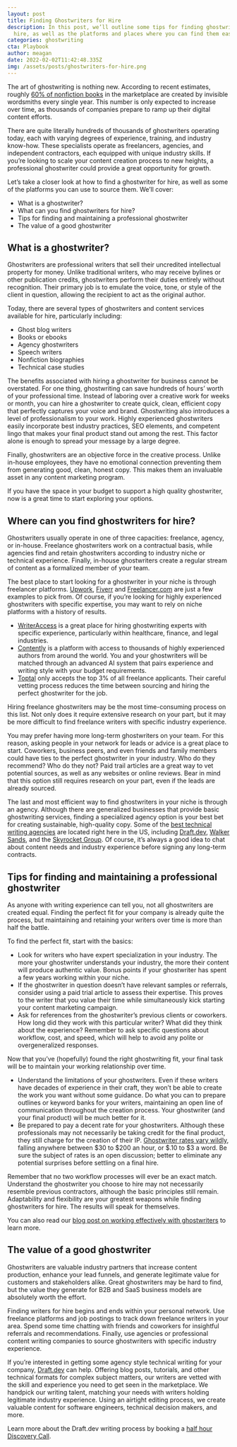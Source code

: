 ```yaml
---
layout: post
title: Finding Ghostwriters for Hire
description: In this post, we’ll outline some tips for finding ghostwriters for
  hire, as well as the platforms and places where you can find them easily.
categories: ghostwriting
cta: Playbook
author: meagan
date: 2022-02-02T11:42:48.335Z
img: /assets/posts/ghostwriters-for-hire.png
---
```

The art of ghostwriting is nothing new. According to recent estimates, roughly [60% of nonfiction books](https://www.npr.org/2014/04/12/292382481/so-you-need-a-celebrity-book-who-ya-gonna-call-ghostwriters) in the marketplace are created by invisible wordsmiths every single year. This number is only expected to increase over time, as thousands of companies prepare to ramp up their digital content efforts.

There are quite literally hundreds of thousands of ghostwriters operating today, each with varying degrees of experience, training, and industry know-how. These specialists operate as freelancers, agencies, and independent contractors, each equipped with unique industry skills. If you’re looking to scale your content creation process to new heights, a professional ghostwriter could provide a great opportunity for growth.

Let’s take a closer look at how to find a ghostwriter for hire, as well as some of the platforms you can use to source them. We’ll cover:

* What is a ghostwriter?
* What can you find ghostwriters for hire?
* Tips for finding and maintaining a professional ghostwriter
* The value of a good ghostwriter

## What is a ghostwriter?

Ghostwriters are professional writers that sell their uncredited intellectual property for money. Unlike traditional writers, who may receive bylines or other publication credits, ghostwriters perform their duties entirely without recognition. Their primary job is to emulate the voice, tone, or style of the client in question, allowing the recipient to act as the original author.

Today, there are several types of ghostwriters and content services available for hire, particularly including:

* Ghost blog writers
* Books or ebooks
* Agency ghostwriters
* Speech writers
* Nonfiction biographies
* Technical case studies

The benefits associated with hiring a ghostwriter for business cannot be overstated. For one thing, ghostwriting can save hundreds of hours’ worth of your professional time. Instead of laboring over a creative work for weeks or month, you can hire a ghostwriter to create quick, clean, efficient copy that perfectly captures your voice and brand.
Ghostwriting also introduces a level of professionalism to your work. Highly experienced ghostwriters easily incorporate best industry practices, SEO elements, and competent lingo that makes your final product stand out among the rest. This factor alone is enough to spread your message by a large degree.

Finally, ghostwriters are an objective force in the creative process. Unlike in-house employees, they have no emotional connection preventing them from generating good, clean, honest copy. This makes them an invaluable asset in any content marketing program.

If you have the space in your budget to support a high quality ghostwriter, now is a great time to start exploring your options.

## Where can you find ghostwriters for hire?

Ghostwriters usually operate in one of three capacities: freelance, agency, or in-house. Freelance ghostwriters work on a contractual basis, while agencies find and retain ghostwriters according to industry niche or technical experience. Finally, in-house ghostwriters create a regular stream of content as a formalized member of your team.

The best place to start looking for a ghostwriter in your niche is through freelancer platforms. [Upwork](https://www.upwork.com), [Fiverr](https://www.fiverr.com) and [Freelancer.com](https://www.freelancer.com) are just a few examples to pick from. Of course, if you’re looking for highly experienced ghostwriters with specific expertise, you may want to rely on niche platforms with a history of results.[](https://www.writeraccess.com)

* [WriterAccess](https://www.writeraccess.com) is a great place for hiring ghostwriting experts with specific experience, particularly within healthcare, finance, and legal industries.
* [Contently](https://contently.com/) is a platform with access to thousands of highly experienced authors from around the world. You and your ghostwriters will be matched through an advanced AI system that pairs experience and writing style with your budget requirements.
* [Toptal](https://www.toptal.com/) only accepts the top 3% of all freelance applicants. Their careful vetting process reduces the time between sourcing and hiring the perfect ghostwriter for the job.

Hiring freelance ghostwriters may be the most time-consuming process on this list. Not only does it require extensive research on your part, but it may be more difficult to find freelance writers with specific industry experience.

You may prefer having more long-term ghostwriters on your team. For this reason, asking people in your network for leads or advice is a great place to start. Coworkers, business peers, and even friends and family members could have ties to the perfect ghostwriter in your industry. Who do they recommend? Who do they not? Paid trail articles are a great way to vet potential sources, as well as any websites or online reviews. Bear in mind that this option still requires research on your part, even if the leads are already sourced. 

The last and most efficient way to find ghostwriters in your niche is through an agency. Although there are generalized businesses that provide basic ghostwriting services, finding a specialized agency option is your best bet for creating sustainable, high-quality copy. Some of the [best technical writing agencies](https://draft.dev/learn/best-b2b-content-marketing-agencies-by-vertical) are located right here in the US, including [Draft.dev](https://draft.dev/), [Walker Sands](https://www.walkersands.com/), and the [Skyrocket Group](https://skyrocketgroup.com/b2b-tech-marketing-agency/). Of course, it’s always a good idea to chat about content needs and industry experience before signing any long-term contracts.

## Tips for finding and maintaining a professional ghostwriter

As anyone with writing experience can tell you, not all ghostwriters are created equal. Finding the perfect fit for your company is already quite the process, but maintaining and retaining your writers over time is more than half the battle. 

To find the perfect fit, start with the basics:

* Look for writers who have expert specialization in your industry. The more your ghostwriter understands your industry, the more their content will produce authentic value. Bonus points if your ghostwriter has spent a few years working within your niche.
* If the ghostwriter in question doesn’t have relevant samples or referrals, consider using a paid trial article to assess their expertise. This proves to the writer that you value their time while simultaneously kick starting your content marketing campaign.
* Ask for references from the ghostwriter’s previous clients or coworkers. How long did they work with this particular writer? What did they think about the experience? Remember to ask specific questions about workflow, cost, and speed, which will help to avoid any polite or overgeneralized responses.

Now that you’ve (hopefully) found the right ghostwriting fit, your final task will be to maintain your working relationship over time.

* Understand the limitations of your ghostwriters. Even if these writers have decades of experience in their craft, they won’t be able to create the work you want without some guidance. Do what you can to prepare outlines or keyword banks for your writers, maintaining an open line of communication throughout the creation process. Your ghostwriter (and your final product) will be much better for it.
* Be prepared to pay a decent rate for your ghostwriters. Although these professionals may not necessarily be taking credit for the final product, they still charge for the creation of their IP. [Ghostwriter rates vary wildly](https://www.lisatener.com/ghostwriter-contracts-fees/#:~:text=Ghostwriting%20fees%20for%20a%20book,if%20the%20project%20scope%20expands), falling anywhere between $30 to $200 an hour, or $.10 to $3 a word. Be sure the subject of rates is an open discussion; better to eliminate any potential surprises before settling on a final hire.

Remember that no two workflow processes will ever be an exact match. Understand the ghostwriter you choose to hire may not necessarily resemble previous contractors, although the basic principles still remain. Adaptability and flexibility are your greatest weapons while finding ghostwriters for hire. The results will speak for themselves.

You can also read our [blog post on working effectively with ghostwriters](https://draft.dev/learn/working-effectively-with-ghost-blog-writers) to learn more.

## The value of a good ghostwriter

Ghostwriters are valuable industry partners that increase content production, enhance your lead funnels, and generate legitimate value for customers and stakeholders alike. Great ghostwriters may be hard to find, but the value they generate for B2B and SaaS business models are absolutely worth the effort. 

Finding writers for hire begins and ends within your personal network. Use freelance platforms and job postings to track down freelance writers in your area. Spend some time chatting with friends and coworkers for insightful referrals and recommendations. Finally, use agencies or professional content writing companies to source ghostwriters with specific industry experience.

If you’re interested in getting some agency style technical writing for your company, [Draft.dev](https://www.draft.dev) can help. Offering blog posts, tutorials, and other technical formats for complex subject matters, our writers are vetted with the skill and experience you need to get seen in the marketplace. We handpick our writing talent, matching your needs with writers holding legitimate industry experience. Using an airtight editing process, we create valuable content for software engineers, technical decision makers, and more.

Learn more about the Draft.dev writing process by booking a [half hour Discovery Call](https://draft.dev/call).